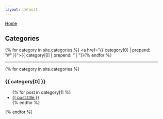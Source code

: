 ```yaml
---
layout: default
---
```


[Home](index.html)

## Categories

{% for category in site.categories %}
<a href="{{ category[0] | prepend: "#" }}">{{ category[0] | prepend: " | "}}</a>{% endfor %}

-----

{% for category in site.categories %}
  <h3>{{ category[0] }}</h3>
  <ul>
    {% for post in category[1] %}
      <li><a href="{{ post.url }}">{{ post.title }}</a></li>
    {% endfor %}
  </ul>
{% endfor %}


